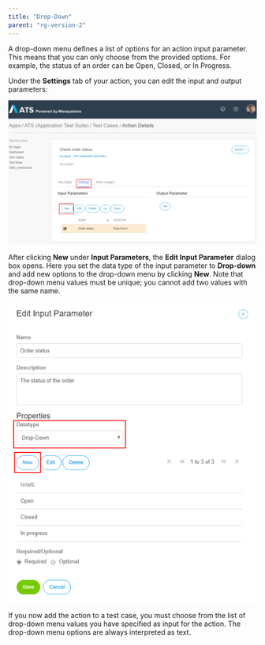 ```yaml
---
title: "Drop-Down"
parent: "rg-version-2"
---
```


A drop-down menu defines a list of options for an action input parameter. This means that you can only choose from the provided options. For example, the status of an order can be Open, Closed, or In Progress.

Under the **Settings** tab of your action, you can edit the input and output parameters:

![](attachments/drop-down/action_add_dropdown.png)

After clicking **New** under **Input Parameters**, the **Edit Input Parameter** dialog box opens. Here you set the data type of the input parameter to **Drop-down** and add new options to the drop-down menu by clicking **New**. Note that drop-down menu values must be unique; you cannot add two values with the same name.

![](attachments/drop-down/action_add_dropdown_edit.png)

If you now add the action to a test case, you must choose from the list of drop-down menu values you have specified as input for the action. The drop-down menu options are always interpreted as text.
